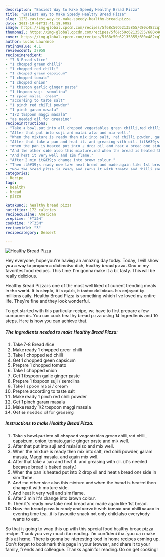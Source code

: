 ```yaml
---
description: "Easiest Way to Make Speedy Healthy Bread Pizza"
title: "Easiest Way to Make Speedy Healthy Bread Pizza"
slug: 1272-easiest-way-to-make-speedy-healthy-bread-pizza
date: 2021-10-08T22:41:18.685Z
image: https://img-global.cpcdn.com/recipes/5f68c50c62135855/680x482cq70/healthy-bread-pizza-recipe-main-photo.jpg
thumbnail: https://img-global.cpcdn.com/recipes/5f68c50c62135855/680x482cq70/healthy-bread-pizza-recipe-main-photo.jpg
cover: https://img-global.cpcdn.com/recipes/5f68c50c62135855/680x482cq70/healthy-bread-pizza-recipe-main-photo.jpg
author: Lucas Lawrence
ratingvalue: 4.1
reviewcount: 37958
recipeingredient:
- "7-8 Bread slice"
- "1 chopped green chilli"
- "1 chopped red chilli"
- "1 chopped green capsicum"
- "1 chopped tomato"
- "1 chopped onion"
- "1 tbspoon garlic ginger paste"
- "1 tbspoon suji  semolina"
- "1 spoon malai  cream"
- "according to taste salt"
- "1 pinch red chilli powder"
- "1 pinch garam masala"
- "1/2 tbspoon maggi masala"
- "as needed oil for greasing"
recipeinstructions:
- "Take a bowl.put into all chopped vegeatables green chilli,red chilli, capsicum, onion, tomato,garlic ginger paste and mix well."
- "After that put into suji and malai also and mix well."
- "When the mixture is ready then mix into salt, red chilli powder, garam masala, Maggi masala. and again mix well."
- "After that take a pan and heat it. and greasing with oil. (it&#39;s needed because bread is baked easily.)"
- "When the pan is heated put into 2 drop oil and heat a bread one side in sim flame."
- "And the other side also this mixture.and when the bread is heated then change it with mixture side."
- "And heat it very well and sim flame."
- "After 2 min it&#39;s change into brown colour."
- "Then it&#39;s ready now take next bread and made again like 1st bread."
- "Now the bread pizza is ready and serve it with tomato and chilli sauce in evening time tea...it is favourite snack not only child also everybody wants to eat."
categories:
- Recipe
tags:
- healthy
- bread
- pizza

katakunci: healthy bread pizza 
nutrition: 172 calories
recipecuisine: American
preptime: "PT35M"
cooktime: "PT35M"
recipeyield: "3"
recipecategory: Dessert

---
```



![Healthy Bread Pizza](https://img-global.cpcdn.com/recipes/5f68c50c62135855/680x482cq70/healthy-bread-pizza-recipe-main-photo.jpg)

Hey everyone, hope you're having an amazing day today. Today, I will show you a way to prepare a distinctive dish, healthy bread pizza. One of my favorites food recipes. This time, I'm gonna make it a bit tasty. This will be really delicious.

Healthy Bread Pizza is one of the most well liked of current trending meals in the world. It is simple, it is quick, it tastes delicious. It's enjoyed by millions daily. Healthy Bread Pizza is something which I've loved my entire life. They're fine and they look wonderful.




To get started with this particular recipe, we have to first prepare a few components. You can cook healthy bread pizza using 14 ingredients and 10 steps. Here is how you can achieve that.

<!--inarticleads1-->

##### The ingredients needed to make Healthy Bread Pizza:

1. Take 7-8 Bread slice
1. Make ready 1 chopped green chilli
1. Take 1 chopped red chilli
1. Get 1 chopped green capsicum
1. Prepare 1 chopped tomato
1. Take 1 chopped onion
1. Get 1 tbspoon garlic ginger paste
1. Prepare 1 tbspoon suji / semolina
1. Take 1 spoon malai / cream
1. Prepare according to taste salt
1. Make ready 1 pinch red chilli powder
1. Get 1 pinch garam masala
1. Make ready 1/2 tbspoon maggi masala
1. Get as needed oil for greasing




<!--inarticleads2-->

##### Instructions to make Healthy Bread Pizza:

1. Take a bowl.put into all chopped vegeatables green chilli,red chilli, capsicum, onion, tomato,garlic ginger paste and mix well.
1. After that put into suji and malai also and mix well.
1. When the mixture is ready then mix into salt, red chilli powder, garam masala, Maggi masala. and again mix well.
1. After that take a pan and heat it. and greasing with oil. (it&#39;s needed because bread is baked easily.)
1. When the pan is heated put into 2 drop oil and heat a bread one side in sim flame.
1. And the other side also this mixture.and when the bread is heated then change it with mixture side.
1. And heat it very well and sim flame.
1. After 2 min it&#39;s change into brown colour.
1. Then it&#39;s ready now take next bread and made again like 1st bread.
1. Now the bread pizza is ready and serve it with tomato and chilli sauce in evening time tea...it is favourite snack not only child also everybody wants to eat.




So that is going to wrap this up with this special food healthy bread pizza recipe. Thank you very much for reading. I'm confident that you can make this at home. There is gonna be interesting food in home recipes coming up. Don't forget to bookmark this page in your browser, and share it to your family, friends and colleague. Thanks again for reading. Go on get cooking!
